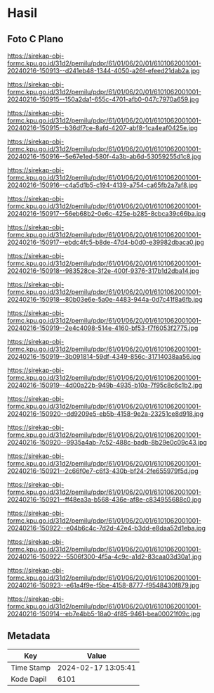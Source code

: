 # Hasil

## Foto C Plano

https://sirekap-obj-formc.kpu.go.id/31d2/pemilu/pdpr/61/01/06/20/01/6101062001001-20240216-150913--d241eb48-1344-4050-a26f-efeed21dab2a.jpg

https://sirekap-obj-formc.kpu.go.id/31d2/pemilu/pdpr/61/01/06/20/01/6101062001001-20240216-150915--150a2da1-655c-4701-afb0-047c7970a659.jpg

https://sirekap-obj-formc.kpu.go.id/31d2/pemilu/pdpr/61/01/06/20/01/6101062001001-20240216-150915--b36df7ce-8afd-4207-abf8-1ca4eaf0425e.jpg

https://sirekap-obj-formc.kpu.go.id/31d2/pemilu/pdpr/61/01/06/20/01/6101062001001-20240216-150916--5e67e1ed-580f-4a3b-ab6d-53059255d1c8.jpg

https://sirekap-obj-formc.kpu.go.id/31d2/pemilu/pdpr/61/01/06/20/01/6101062001001-20240216-150916--c4a5d1b5-c194-4139-a754-ca65fb2a7af8.jpg

https://sirekap-obj-formc.kpu.go.id/31d2/pemilu/pdpr/61/01/06/20/01/6101062001001-20240216-150917--56eb68b2-0e6c-425e-b285-8cbca39c66ba.jpg

https://sirekap-obj-formc.kpu.go.id/31d2/pemilu/pdpr/61/01/06/20/01/6101062001001-20240216-150917--ebdc4fc5-b8de-47d4-b0d0-e39982dbaca0.jpg

https://sirekap-obj-formc.kpu.go.id/31d2/pemilu/pdpr/61/01/06/20/01/6101062001001-20240216-150918--983528ce-3f2e-400f-9376-317b1d2dba14.jpg

https://sirekap-obj-formc.kpu.go.id/31d2/pemilu/pdpr/61/01/06/20/01/6101062001001-20240216-150918--80b03e6e-5a0e-4483-944a-0d7c41f8a6fb.jpg

https://sirekap-obj-formc.kpu.go.id/31d2/pemilu/pdpr/61/01/06/20/01/6101062001001-20240216-150919--2e4c4098-514e-4160-bf53-f7f6053f2775.jpg

https://sirekap-obj-formc.kpu.go.id/31d2/pemilu/pdpr/61/01/06/20/01/6101062001001-20240216-150919--3b091814-59df-4349-856c-31714038aa56.jpg

https://sirekap-obj-formc.kpu.go.id/31d2/pemilu/pdpr/61/01/06/20/01/6101062001001-20240216-150919--4d00a22b-949b-4935-b10a-7f95c8c6c1b2.jpg

https://sirekap-obj-formc.kpu.go.id/31d2/pemilu/pdpr/61/01/06/20/01/6101062001001-20240216-150920--dd9209e5-eb5b-4158-9e2a-23251ce8d918.jpg

https://sirekap-obj-formc.kpu.go.id/31d2/pemilu/pdpr/61/01/06/20/01/6101062001001-20240216-150920--9935a4ab-7c52-488c-badb-8b29e0c09c43.jpg

https://sirekap-obj-formc.kpu.go.id/31d2/pemilu/pdpr/61/01/06/20/01/6101062001001-20240216-150921--2c66f0e7-c6f3-430b-bf24-2fe655979f5d.jpg

https://sirekap-obj-formc.kpu.go.id/31d2/pemilu/pdpr/61/01/06/20/01/6101062001001-20240216-150921--ff48ea3a-b568-436e-af8e-c834955688c0.jpg

https://sirekap-obj-formc.kpu.go.id/31d2/pemilu/pdpr/61/01/06/20/01/6101062001001-20240216-150922--e04b6c4c-7d2d-42e4-b3dd-e8daa52d1eba.jpg

https://sirekap-obj-formc.kpu.go.id/31d2/pemilu/pdpr/61/01/06/20/01/6101062001001-20240216-150922--5506f300-4f5a-4c9c-a1d2-83caa03d30a1.jpg

https://sirekap-obj-formc.kpu.go.id/31d2/pemilu/pdpr/61/01/06/20/01/6101062001001-20240216-150923--e61a4f9e-f5be-4158-8777-f9548430f879.jpg

https://sirekap-obj-formc.kpu.go.id/31d2/pemilu/pdpr/61/01/06/20/01/6101062001001-20240216-150914--eb7e4bb5-18a0-4f85-9461-bea00021f09c.jpg


## Metadata

| Key        | Value               |
| ---------- | ------------------- |
| Time Stamp | 2024-02-17 13:05:41 |
| Kode Dapil | 6101                |




